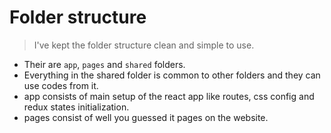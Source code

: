 # Folder structure

> I've kept the folder structure clean and simple to use.

- Their are `app`, `pages` and `shared` folders.
- Everything in the shared folder is common to other folders and they can use codes from it.
- app consists of main setup of the react app like routes, css config and redux states initialization.
- pages consist of well you guessed it pages on the website.
